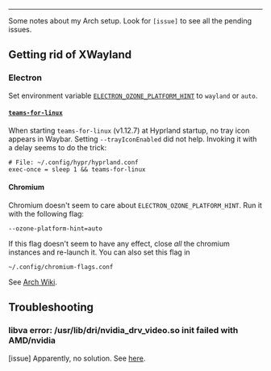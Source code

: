 ---

Some notes about my Arch setup. Look for `[issue]` to see all the pending issues.

## Getting rid of XWayland

### Electron

Set environment variable
[`ELECTRON_OZONE_PLATFORM_HINT`](https://www.electronjs.org/docs/latest/api/environment-variables#electron_ozone_platform_hint-linux)
to `wayland` or `auto`.

#### [`teams-for-linux`](https://github.com/IsmaelMartinez/teams-for-linux)

When starting `teams-for-linux` (v1.12.7) at Hyprland startup, no tray icon
appears in Waybar. Setting `--trayIconEnabled` did not help. Invoking it with a
delay seems to do the trick:

```
# File: ~/.config/hypr/hyprland.conf
exec-once = sleep 1 && teams-for-linux
```


#### Chromium

Chromium doesn't seem to care about `ELECTRON_OZONE_PLATFORM_HINT`. Run it with the following flag:

```
--ozone-platform-hint=auto
```

If this flag doesn't seem to have any effect, close _all_ the chromium
instances and re-launch it. You can also set this flag in 

```
~/.config/chromium-flags.conf
```

See [Arch Wiki](https://wiki.archlinux.org/title/Chromium).


## Troubleshooting


### libva error: /usr/lib/dri/nvidia_drv_video.so init failed with AMD/nvidia

[issue] Apparently, no solution.
See [here](https://github.com/elFarto/nvidia-vaapi-driver/issues/160).

